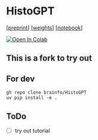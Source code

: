 # HistoGPT

[[preprint](https://www.medrxiv.org/content/10.1101/2024.03.15.24304211v1)] [[weights](https://huggingface.co/marr-peng-lab/histogpt)] [[notebook](https://github.com/marrlab/HistoGPT/blob/main/tutorial-2.ipynb)]

[![Open In Colab](https://colab.research.google.com/assets/colab-badge.svg)](https://colab.research.google.com/github/marrlab/HistoGPT/blob/main/tutorial-2.ipynb)

## This is a fork to try out

## For dev

```
gh repo clone brainfo/HistoGPT
uv pip install -e .
```

## ToDo
- [ ] try out tutorial
